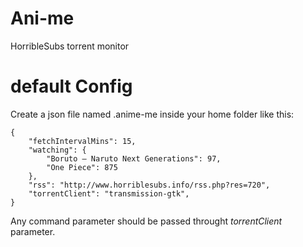 # Ani-me
HorribleSubs torrent monitor


# default Config

Create a json file named .anime-me inside your home folder like this:

```
{
    "fetchIntervalMins": 15,
    "watching": {
        "Boruto – Naruto Next Generations": 97,
        "One Piece": 875
    },
    "rss": "http://www.horriblesubs.info/rss.php?res=720",
    "torrentClient": "transmission-gtk",
}
```

Any command parameter should be passed throught _torrentClient_ parameter.